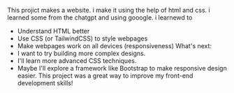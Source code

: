 This projict makes a website.
i make it using the help of html and css.
i learned some from the chatgpt and using gooogle.
i learnewd to
 * Understand HTML better
 * Use CSS (or TailwindCSS) to style webpages
 * Make webpages work on all devices (responsiveness)
What's next:
 * I want to try building more complex designs.
 * I'll learn more advanced CSS techniques.
 * Maybe I'll explore a framework like Bootstrap to make responsive design easier.
This project was a great way to improve my front-end development skills!

